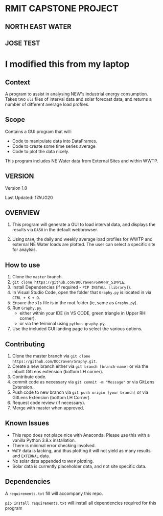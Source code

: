 
# RMIT CAPSTONE PROJECT 
## NORTH EAST WATER

## JOSE TEST
# I modified this from my laptop

## Context
A program to assist in analysing NEW's industrial energy consumption. Takes two  `xls` files of interval data and solar forecast data, and returns a number of different average load profiles. 

## Scope

Contains a GUI program that will:

- Code to manipulate data into DataFrames.
- Code to create some time series average
- Code to plot the data nicely.

This program includes NE Water data from External Sites and within WWTP. 


## VERSION 

Version 1.0 

Last Updated: 17AUG20


## OVERVIEW
1. This program will generate a GUI to load interval data, and displays the results via `DASH` in the default webbrowser. 

1.  Using `DASH`, the daily and weekly average load profiles for WWTP and external NE Water loads are plotted. The user can select a specific site for anaylsis. 


## How to use

1. Clone the `master` branch. 
  1.   `git clone https://github.com/DOCraven/GRAPHY_SIMPLE`.
1. Install Dependencies (if required - `PIP INSTALL [library]`).
1. In Visual Studio Code, open the folder that `Graphy.py` is located in via `CTRL + K + O`.
1. Ensure the `xls` file is in the root folder (ie, same as `Graphy.py`).
1. Run `Graphy.py`. 
   -  either within your IDE (in VS CODE, green triangle in Upper RH corner).
   -  or via the terminal using  `python graphy.py`.
1. Use the included GUI landing page to select the various options.


## Contributing 
1.  Clone the master branch via `git clone https://github.com/DOCraven/Graphy.git`.
1.  Create a new branch either via `git branch [branch-name]` or via the inbuilt GitLens extension (bottom LH corner).
1.  Contribute code.
1.  commit code as necessary via `git commit -m "Message"` or via GitLens Extension.
1.  Push code to new branch via `git push origin [your branch]` or via GitLens Extension (bottom LH Corner).
1.  Request code review (if necessary).
1.  Merge with master when approved.

## Known Issues


- This repo does not place nice with Anaconda. Please use this with a vanilla Python 3.8.x installation.
- There is minimal error checking involved. 
- `WWTP` data is lacking, and thus plotting it will not yield as many results and `EXTERNAL` data. 
- No solar data appended to `WWTP` plotting. 
- Solar data is currently placeholder data, and not site specific data. 


## Dependencies

A `requirements.txt` fill will accompany this repo. 

`pip install requirements.txt` will install all dependencies required for this program


